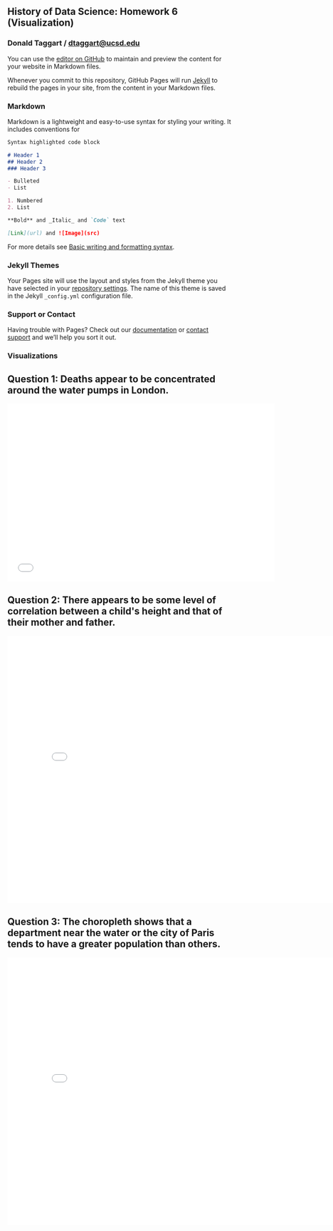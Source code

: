 ## History of Data Science: Homework 6 (Visualization)
### Donald Taggart / dtaggart@ucsd.edu

You can use the [editor on GitHub](https://github.com/DonaldTaggart/dsc90-sp22-hw06/edit/main/README.md) to maintain and preview the content for your website in Markdown files.

Whenever you commit to this repository, GitHub Pages will run [Jekyll](https://jekyllrb.com/) to rebuild the pages in your site, from the content in your Markdown files.

### Markdown

Markdown is a lightweight and easy-to-use syntax for styling your writing. It includes conventions for

```markdown
Syntax highlighted code block

# Header 1
## Header 2
### Header 3

- Bulleted
- List

1. Numbered
2. List

**Bold** and _Italic_ and `Code` text

[Link](url) and ![Image](src)
```

For more details see [Basic writing and formatting syntax](https://docs.github.com/en/github/writing-on-github/getting-started-with-writing-and-formatting-on-github/basic-writing-and-formatting-syntax).

### Jekyll Themes

Your Pages site will use the layout and styles from the Jekyll theme you have selected in your [repository settings](https://github.com/DonaldTaggart/dsc90-sp22-hw06/settings/pages). The name of this theme is saved in the Jekyll `_config.yml` configuration file.

### Support or Contact

Having trouble with Pages? Check out our [documentation](https://docs.github.com/categories/github-pages-basics/) or [contact support](https://support.github.com/contact) and we’ll help you sort it out.

### Visualizations

## Question 1: Deaths appear to be concentrated around the water pumps in London.
<iframe src='../snow_map.html' width=600 height=400 frameBorder=0></iframe>

## Question 2: There appears to be some level of correlation between a child's height and that of their mother and father.
<iframe src='../galton_fig.html' width=800 height=600 frameBorder=0></iframe>

## Question 3: The choropleth shows that a department near the water or the city of Paris tends to have a greater population than others.
<iframe src='../france_fig.html' width=800 height=600 frameBorder=0></iframe>
